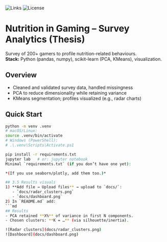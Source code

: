 ![Links](https://github.com/JanHuberty/Thesis/actions/workflows/links.yml/badge.svg)
![License](https://img.shields.io/github/license/JanHuberty/Thesis)

# Nutrition in Gaming – Survey Analytics (Thesis)

Survey of 200+ gamers to profile nutrition-related behaviours.  
**Stack:** Python (pandas, numpy), scikit-learn (PCA, KMeans), visualization.

## Overview
- Cleaned and validated survey data, handled missingness
- PCA to reduce dimensionality while retaining variance
- KMeans segmentation; profiles visualized (e.g., radar charts)

## Quick Start
```bash
python -m venv .venv
# macOS/Linux:
source .venv/bin/activate
# Windows (PowerShell):
# .\.venv\Scripts\Activate.ps1

pip install -r requirements.txt
jupyter lab   # or: jupyter notebook
Minimal `requirements.txt` (if you don’t have one yet):

*(If you use seaborn/plotly, add them too.)*

## 3.5 Results visuals
1) **Add file → Upload files** → upload to `docs/`:
   - `docs/radar_clusters.png`
   - `docs/dashboard.png`
2) In `README.md` add:
```md
## Results
- PCA retained **X%** of variance in first N components.
- Chosen clusters: **K = …** (via silhouette/inertia).

![Radar clusters](docs/radar_clusters.png)
![Dashboard](docs/dashboard.png)
